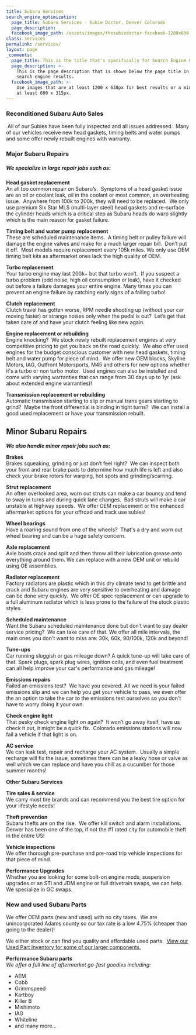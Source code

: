 ```yaml
---
title: Subaru Services
search_engine_optimization:
  page_title: Subaru Services - Subie Doctor, Denver Colorado
  page_description:
  facebook_image_path: /assets/images/thesubiedoctor-facebook-1200x630.png
class: services
permalink: /services/
layout: page
_comments:
  page_title: This is the title that's specifically for Search Engine Optimization.
  page_description: >-
    This is the page description that is shown below the page title in the
    search engine results.
  facebook_image_path: >-
    Use images that are at least 1200 x 630px for best results or a minimum of
    at least 600 x 315px.
---
```

### **Reconditioned Subaru Auto Sales**

&nbsp;All of our Subies have been fully inspected and all issues addressed. &nbsp;Many of our vehicles receive new head gaskets, timing belts and water pumps and some offer newly rebuilt engines with warranty.

### **Major Subaru Repairs**

##### *We specialize in large repair jobs such as:*



**Head gasket replacement**<br>An all too common repair on Subaru’s. &nbsp;Symptoms of a head gasket issue are an oil or coolant leak, oil in the coolant or most common, an overheating issue. &nbsp;Anywhere from 100k to 200k, they will need to be replaced. &nbsp;We only use premium Six Star MLS (multi-layer steel) head gaskets and re-surface the cylinder heads which is a critical step as Subaru heads do warp slightly which is the main reason for gasket failure.&nbsp;

**Timing belt and water pump replacement**<br>These are scheduled maintenance items. &nbsp;A timing belt or pulley failure will damage the engine valves and make for a much larger repair bill. &nbsp;Don’t put it off. &nbsp;Most models require replacement every 105k miles. We only use OEM timing belt kits as aftermarket ones lack the high quality of OEM.

**Turbo replacement**<br>Your turbo engine may last 200k+ but that turbo won’t. &nbsp;If you suspect a turbo problem (odd noise, high oil consumption or leak), have it checked out before a failure damages your entire engine. Many times you can prevent an engine failure by catching early signs of a failing turbo!

**Clutch replacement**<br>Clutch travel has gotten worse, RPM needle shooting up (without your car moving faster) or strange noises only when the pedal is out? &nbsp;Let’s get that taken care of and have your clutch feeling like new again.

**Engine replacement or rebuilding**<br>Engine knocking? &nbsp;We stock newly rebuilt replacement engines at very competitive pricing to get you back on the road quickly. &nbsp;We also offer used engines for the budget conscious customer with new head gaskets, timing belt and water pump for piece of mind. &nbsp;We offer new OEM blocks, Skyline Motors, IAG, Outfront Motorsports, M45 and others for new options whether it's a turbo or non turbo motor.&nbsp; Used engines can also be installed and come with varying warranties that can range from 30 days up to 1yr (ask about extended engine warranties)!&nbsp;

**Transmission replacement or rebuilding**<br>Automatic transmission starting to slip or manual trans gears starting to grind? &nbsp;Maybe the front differential is binding in tight turns? &nbsp;We can install a good used replacement or have your transmission rebuilt.&nbsp;

## Minor Subaru Repairs

***We also handle minor repair jobs such as:***

**Brakes**<br>Brakes squeaking, grinding or just don’t feel right? &nbsp;We can inspect both your front and rear brake pads to determine how much life is left and also check your brake rotors for warping, hot spots and grinding/scarring.

**Strut replacement**<br>An often overlooked area, worn out struts can make a car bouncy and tend to sway in turns and during quick lane changes. &nbsp;Bad struts will make a car unstable at highway speeds.&nbsp; We offer OEM replacement or the enhanced aftermarket options for your offroad and track use subies!

**Wheel bearings**<br>Have a roaring sound from one of the wheels? &nbsp;That's a dry and worn out wheel bearing and can be a huge safety concern.

**Axle replacement**<br>Axle boots crack and split and then throw all their lubrication grease onto everything around them. We can replace with a new OEM unit or rebuild using OE assemblies.&nbsp;

**Radiator replacement**<br>Factory radiators are plastic which in this dry climate tend to get brittle and crack and Subaru engines are very sensitive to overheating and damage can be done very quickly.&nbsp; We offer OE spec replacement or can upgrade to a full aluminum radiator which is less prone to the failure of the stock plastic styles.

**Scheduled maintenance**<br>Want the Subaru scheduled maintenance done but don’t want to pay dealer service pricing? &nbsp;We can take care of that. We offer all mile intervals, the main ones you don't want to miss are: 30k, 60k, 90/100k, 120k and beyond!

**Tune-ups**<br>Car running sluggish or gas mileage down? A quick tune-up will take care of that. Spark plugs, spark plug wires, ignition coils, and even fuel treatment can all help improve your car's performance and gas mileage!

**Emissions repairs**<br>Failed an emissions test? &nbsp;We have you covered. All we need is your failed emissions slip and we can help you get your vehicle to pass, we even offer the an option to take the car to the emissions test ourselves so you don't have to worry doing it your own.

**Check engine light**<br>That pesky check engine light on again? &nbsp;It won’t go away itself, have us check it out, it might be a quick fix. &nbsp;Colorado emissions stations will now fail a vehicle if that light is on.

**AC service**<br>We can leak test, repair and recharge your AC system.&nbsp; Usually a simple recharge will fix the issue, sometimes there can be a leaky hose or valve as well which we can replace and have you chill as a cucumber for those summer months!

**Other Subaru Services**

**Tire sales & service**<br>We carry most tire brands and can recommend you the best tire option for your lifestyle needs!&nbsp;&nbsp;

**Theft prevention**<br>Subaru thefts are on the rise. &nbsp;We offer kill switch and alarm installations.&nbsp; Denver has been one of the top, if not the \#1 rated city for automobile theft in the entire US!&nbsp;&nbsp;

**Vehicle inspections**<br>We offer thorough pre-purchase and pre-road trip vehicle inspections for that piece of mind.&nbsp;&nbsp;

**Performance Upgrades**<br>Whether you are looking for some bolt-on engine mods, suspension upgrades or an STi and JDM engine or full drivetrain swaps, we can help. We specialize in GC swaps.

### **New and used Subaru Parts**

We offer OEM parts (new and used) with no city taxes. &nbsp;We are unincorporated Adams county so our tax rate is a low 4.75% (cheaper than going to the dealer)!

We either stock or can find you quality and affordable used parts. &nbsp;[View our Used Part Inventory for some of our larger components.](/parts-inventory/)

**Performance Subaru parts**<br>*We offer a full line of aftermarket go-fast goodies including:*

* AEM
* Cobb
* Grimmspeed
* Kartboy
* Killer B
* Mishimoto
* IAG
* Whiteline
* and many more…